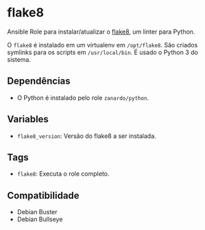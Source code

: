 # flake8

Ansible Role para instalar/atualizar o [flake8](https://github.com/pycqa/flake8), um
linter para Python.

O `flake8` é instalado em um virtualenv em `/opt/flake8`. São criados symlinks para os
scripts em `/usr/local/bin`. É usado o Python 3 do sistema.

## Dependências

- O Python é instalado pelo role `zanardo/python`.

## Variables

* `flake8_version`: Versão do flake8 a ser instalada.

## Tags

- `flake8`: Executa o role completo.

## Compatibilidade

- Debian Buster
- Debian Bullseye

